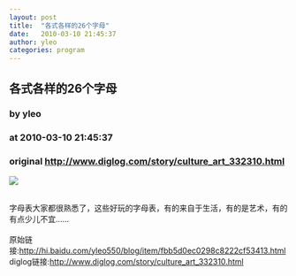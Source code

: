 ```yaml
---
layout: post
title:  "各式各样的26个字母"
date:   2010-03-10 21:45:37
author: yleo
categories: program
---
```


## 各式各样的26个字母
### by yleo
### at 2010-03-10 21:45:37
### original <http://www.diglog.com/story/culture_art_332310.html>

<p><a href="http://www.diglog.com/story/culture_art_332310.html"><img border="0" src="http://img.diglog.com/img/2010/3/middle_9ae90818381a477c940033114b8a4af5.jpg"></a></p><br>字母表大家都很熟悉了，这些好玩的字母表，有的来自于生活，有的是艺术，有的有点少儿不宜……<br><br>原始链接:<a href="http://hi.baidu.com/yleo550/blog/item/fbb5d0ec0298c8222cf53413.html">http://hi.baidu.com/yleo550/blog/item/fbb5d0ec0298c8222cf53413.html</a><br>diglog链接:<a href="http://www.diglog.com/story/culture_art_332310.html">http://www.diglog.com/story/culture_art_332310.html</a>